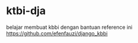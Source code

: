 # ktbi-dja
belajar membuat kbbi dengan bantuan reference ini https://github.com/efenfauzi/django_kbbi

